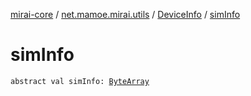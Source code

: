 [mirai-core](../../index.md) / [net.mamoe.mirai.utils](../index.md) / [DeviceInfo](index.md) / [simInfo](./sim-info.md)

# simInfo

`abstract val simInfo: `[`ByteArray`](https://kotlinlang.org/api/latest/jvm/stdlib/kotlin/-byte-array/index.html)